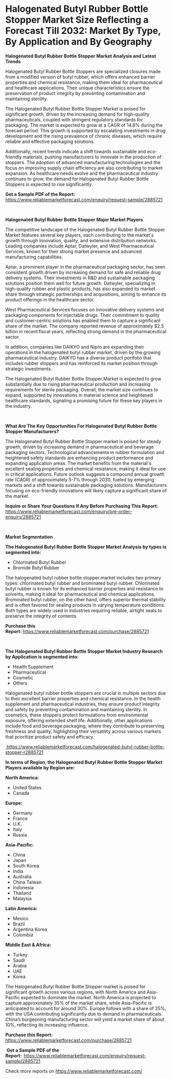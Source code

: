 <p><h1>Halogenated Butyl Rubber Bottle Stopper Market Size Reflecting a Forecast Till 2032: Market By Type, By Application and By Geography</h1></p><p><strong>Halogenated Butyl Rubber Bottle Stopper Market Analysis and Latest Trends</strong></p>
<p><p>Halogenated Butyl Rubber Bottle Stoppers are specialized closures made from a modified version of butyl rubber, which offers enhanced barrier properties and chemical resistance, making them ideal for pharmaceutical and healthcare applications. Their unique characteristics ensure the preservation of product integrity by preventing contamination and maintaining sterility.</p><p>The Halogenated Butyl Rubber Bottle Stopper Market is poised for significant growth, driven by the increasing demand for high-quality pharmaceuticals, coupled with stringent regulatory standards for packaging. The market is expected to grow at a CAGR of 14.8% during the forecast period. This growth is supported by escalating investments in drug development and the rising prevalence of chronic diseases, which require reliable and effective packaging solutions. </p><p>Additionally, recent trends indicate a shift towards sustainable and eco-friendly materials, pushing manufacturers to innovate in the production of stoppers. The adoption of advanced manufacturing technologies and the focus on improving supply chain efficiency are also contributing to market expansion. As healthcare needs evolve and the pharmaceutical industry continues to grow, the demand for Halogenated Butyl Rubber Bottle Stoppers is expected to rise significantly.</p></p>
<p><strong>Get a Sample PDF of the Report:&nbsp;</strong> <a href="https://www.reliablemarketforecast.com/enquiry/request-sample/2885721?utm_campaign=3324&utm_medium=2&utm_source=Github&utm_content=ia&utm_term=13032025&utm_id=halogenated-butyl-rubber-bottle-stopper">https://www.reliablemarketforecast.com/enquiry/request-sample/2885721</a></p>
<p>&nbsp;</p>
<p><strong>Halogenated Butyl Rubber Bottle Stopper Major Market Players</strong></p>
<p><p>The competitive landscape of the Halogenated Butyl Rubber Bottle Stopper Market features several key players, each contributing to the market's growth through innovation, quality, and extensive distribution networks. Leading companies include Aptar, Datwyler, and West Pharmaceutical Services, known for their strong market presence and advanced manufacturing capabilities.</p><p>Aptar, a prominent player in the pharmaceutical packaging sector, has seen consistent growth driven by increasing demand for safe and reliable drug delivery systems. Their investments in R&D and sustainable packaging solutions position them well for future growth. Datwyler, specializing in high-quality rubber and plastic products, has also expanded its market share through strategic partnerships and acquisitions, aiming to enhance its product offerings in the healthcare sector.</p><p>West Pharmaceutical Services focuses on innovative delivery systems and packaging components for injectable drugs. Their commitment to quality and customer-centric solutions has enabled them to capture a significant share of the market. The company reported revenue of approximately $2.5 billion in recent fiscal years, reflecting strong demand in the pharmaceutical sector.</p><p>In addition, companies like DAIKYO and Nipro are expanding their operations in the halogenated butyl rubber market, driven by the growing pharmaceutical industry. DAIKYO has a diverse product portfolio that includes rubber stoppers and has reinforced its market position through strategic investments.</p><p>The Halogenated Butyl Rubber Bottle Stopper Market is expected to grow substantially due to rising pharmaceutical production and increasing requirements for sterile packaging. Overall, the market size continues to expand, supported by innovations in material science and heightened healthcare standards, signaling a promising future for these key players in the industry.</p></p>
<p>&nbsp;</p>
<p><strong>What Are The Key Opportunities For Halogenated Butyl Rubber Bottle Stopper Manufacturers?</strong></p>
<p><p>The Halogenated Butyl Rubber Bottle Stopper market is poised for steady growth, driven by increasing demand in pharmaceutical and beverage packaging sectors. Technological advancements in rubber formulation and heightened safety standards are enhancing product performance and expanding application areas. The market benefits from the material's excellent sealing properties and chemical resistance, making it ideal for use in critical applications. Future outlook suggests a compound annual growth rate (CAGR) of approximately 5-7% through 2030, fueled by emerging markets and a shift towards sustainable packaging solutions. Manufacturers focusing on eco-friendly innovations will likely capture a significant share of the market.</p></p>
<p><strong>Inquire or Share Your Questions If Any Before Purchasing This Report:</strong> <a href="https://www.reliablemarketforecast.com/enquiry/pre-order-enquiry/2885721?utm_campaign=3324&utm_medium=2&utm_source=Github&utm_content=ia&utm_term=13032025&utm_id=halogenated-butyl-rubber-bottle-stopper">https://www.reliablemarketforecast.com/enquiry/pre-order-enquiry/2885721</a></p>
<p>&nbsp;</p>
<p><strong>Market Segmentation</strong></p>
<p><strong>The Halogenated Butyl Rubber Bottle Stopper Market Analysis by types is segmented into:</strong></p>
<p><ul><li>Chlorinated Butyl Rubber</li><li>Bromide Butyl Rubber</li></ul></p>
<p><p>The halogenated butyl rubber bottle stopper market includes two primary types: chlorinated butyl rubber and brominated butyl rubber. Chlorinated butyl rubber is known for its enhanced barrier properties and resistance to solvents, making it ideal for pharmaceutical and chemical applications. Brominated butyl rubber, on the other hand, offers superior thermal stability and is often favored for sealing products in varying temperature conditions. Both types are widely used in industries requiring reliable, airtight seals to preserve the integrity of contents.</p></p>
<p><strong>Purchase this Report:&nbsp;</strong><a href="https://www.reliablemarketforecast.com/purchase/2885721?utm_campaign=3324&utm_medium=2&utm_source=Github&utm_content=ia&utm_term=13032025&utm_id=halogenated-butyl-rubber-bottle-stopper">https://www.reliablemarketforecast.com/purchase/2885721</a></p>
<p>&nbsp;</p>
<p><strong>The Halogenated Butyl Rubber Bottle Stopper Market Industry Research by Application is segmented into:</strong></p>
<p><ul><li>Health Supplement</li><li>Pharmaceutical</li><li>Cosmetic</li><li>Others</li></ul></p>
<p><p>Halogenated butyl rubber bottle stoppers are crucial in multiple sectors due to their excellent barrier properties and chemical resistance. In the health supplement and pharmaceutical industries, they ensure product integrity and safety by preventing contamination and maintaining sterility. In cosmetics, these stoppers protect formulations from environmental exposure, offering extended shelf life. Additionally, other applications include food and beverage packaging, where they contribute to preserving freshness and quality, highlighting their versatility across various markets that prioritize product safety and efficacy.</p></p>
<p><a href="https://www.reliablemarketforecast.com/halogenated-butyl-rubber-bottle-stopper-r2885721?utm_campaign=3324&utm_medium=2&utm_source=Github&utm_content=ia&utm_term=13032025&utm_id=halogenated-butyl-rubber-bottle-stopper">&nbsp;https://www.reliablemarketforecast.com/halogenated-butyl-rubber-bottle-stopper-r2885721</a></p>
<p><strong>In terms of Region, the Halogenated Butyl Rubber Bottle Stopper Market Players available by Region are:</strong></p>
<p>
    <p> <strong> North America: </strong>
        <ul>
            <li>United States</li>
            <li>Canada</li>
        </ul>
        </p> 
    <p> <strong> Europe: </strong>
        <ul>
            <li>Germany</li>
            <li>France</li>
            <li>U.K.</li>
            <li>Italy</li>
            <li>Russia</li>
        </ul>
        </p> 
    <p> <strong> Asia-Pacific: </strong>
        <ul>
            <li>China</li>
            <li>Japan</li>
            <li>South Korea</li>
            <li>India</li>
            <li>Australia</li>
            <li>China Taiwan</li>
            <li>Indonesia</li>
            <li>Thailand</li>
            <li>Malaysia</li>
        </ul>
        </p> 
    <p> <strong> Latin America: </strong>
        <ul>
            <li>Mexico</li>
            <li>Brazil</li>
            <li>Argentina Korea</li>
            <li>Colombia</li>
        </ul>
        </p> 
    <p> <strong> Middle East & Africa: </strong>
        <ul>
            <li>Turkey</li>
            <li>Saudi</li>
            <li>Arabia</li>
            <li>UAE</li>
            <li>Korea</li>
        </ul>
    </p>
    </p>
<p><p>The Halogenated Butyl Rubber Bottle Stopper market is poised for significant growth across various regions, with North America and Asia-Pacific expected to dominate the market. North America is projected to capture approximately 35% of the market share, while Asia-Pacific is anticipated to account for around 30%. Europe follows with a share of 25%, with the USA contributing significantly due to demand in pharmaceuticals. China’s burgeoning manufacturing sector will yield a market share of about 10%, reflecting its increasing influence.</p></p>
<p><strong>Purchase this Report: </strong><a href="https://www.reliablemarketforecast.com/purchase/2885721?utm_campaign=3324&utm_medium=2&utm_source=Github&utm_content=ia&utm_term=13032025&utm_id=halogenated-butyl-rubber-bottle-stopper">https://www.reliablemarketforecast.com/purchase/2885721</a></p>
<p>&nbsp;<strong>Get a Sample PDF of the Report:&nbsp;&nbsp;</strong><a href="https://www.reliablemarketforecast.com/enquiry/request-sample/2885721?utm_campaign=3324&utm_medium=2&utm_source=Github&utm_content=ia&utm_term=13032025&utm_id=halogenated-butyl-rubber-bottle-stopper">https://www.reliablemarketforecast.com/enquiry/request-sample/2885721</a></p>
<p><strong></strong></p>
<p>Check more reports on <a href="https://www.reliablemarketforecast.com/?utm_campaign=3324&utm_medium=2&utm_source=Github&utm_content=ia&utm_term=13032025&utm_id=halogenated-butyl-rubber-bottle-stopper">https://www.reliablemarketforecast.com/</a></p>